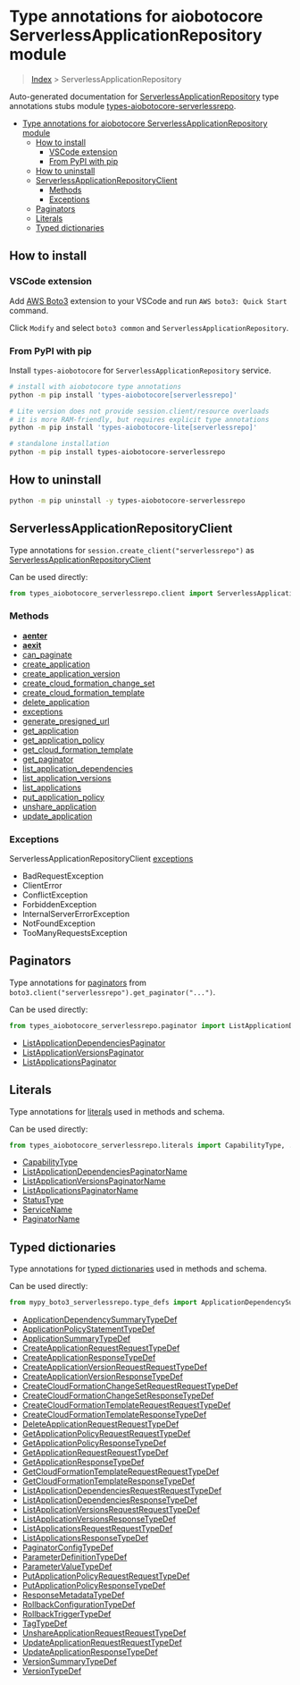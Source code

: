 <a id="type-annotations-for-aiobotocore-serverlessapplicationrepository-module"></a>

# Type annotations for aiobotocore ServerlessApplicationRepository module

> [Index](..) > ServerlessApplicationRepository

Auto-generated documentation for
[ServerlessApplicationRepository](https://boto3.amazonaws.com/v1/documentation/api/latest/reference/services/serverlessrepo.html#ServerlessApplicationRepository)
type annotations stubs module
[types-aiobotocore-serverlessrepo](https://pypi.org/project/types-aiobotocore-serverlessrepo/).

- [Type annotations for aiobotocore ServerlessApplicationRepository module](#type-annotations-for-aiobotocore-serverlessapplicationrepository-module)
  - [How to install](#how-to-install)
    - [VSCode extension](#vscode-extension)
    - [From PyPI with pip](#from-pypi-with-pip)
  - [How to uninstall](#how-to-uninstall)
  - [ServerlessApplicationRepositoryClient](#serverlessapplicationrepositoryclient)
    - [Methods](#methods)
    - [Exceptions](#exceptions)
  - [Paginators](#paginators)
  - [Literals](#literals)
  - [Typed dictionaries](#typed-dictionaries)

<a id="how-to-install"></a>

## How to install

<a id="vscode-extension"></a>

### VSCode extension

Add
[AWS Boto3](https://marketplace.visualstudio.com/items?itemName=Boto3typed.boto3-ide)
extension to your VSCode and run `AWS boto3: Quick Start` command.

Click `Modify` and select `boto3 common` and `ServerlessApplicationRepository`.

<a id="from-pypi-with-pip"></a>

### From PyPI with pip

Install `types-aiobotocore` for `ServerlessApplicationRepository` service.

```bash
# install with aiobotocore type annotations
python -m pip install 'types-aiobotocore[serverlessrepo]'

# Lite version does not provide session.client/resource overloads
# it is more RAM-friendly, but requires explicit type annotations
python -m pip install 'types-aiobotocore-lite[serverlessrepo]'

# standalone installation
python -m pip install types-aiobotocore-serverlessrepo
```

<a id="how-to-uninstall"></a>

## How to uninstall

```bash
python -m pip uninstall -y types-aiobotocore-serverlessrepo
```

<a id="serverlessapplicationrepositoryclient"></a>

## ServerlessApplicationRepositoryClient

Type annotations for `session.create_client("serverlessrepo")` as
[ServerlessApplicationRepositoryClient](./client.md)

Can be used directly:

```python
from types_aiobotocore_serverlessrepo.client import ServerlessApplicationRepositoryClient
```

<a id="methods"></a>

### Methods

- [__aenter__](./client.md#__aenter__)
- [__aexit__](./client.md#__aexit__)
- [can_paginate](./client.md#can_paginate)
- [create_application](./client.md#create_application)
- [create_application_version](./client.md#create_application_version)
- [create_cloud_formation_change_set](./client.md#create_cloud_formation_change_set)
- [create_cloud_formation_template](./client.md#create_cloud_formation_template)
- [delete_application](./client.md#delete_application)
- [exceptions](./client.md#exceptions)
- [generate_presigned_url](./client.md#generate_presigned_url)
- [get_application](./client.md#get_application)
- [get_application_policy](./client.md#get_application_policy)
- [get_cloud_formation_template](./client.md#get_cloud_formation_template)
- [get_paginator](./client.md#get_paginator)
- [list_application_dependencies](./client.md#list_application_dependencies)
- [list_application_versions](./client.md#list_application_versions)
- [list_applications](./client.md#list_applications)
- [put_application_policy](./client.md#put_application_policy)
- [unshare_application](./client.md#unshare_application)
- [update_application](./client.md#update_application)

<a id="exceptions"></a>

### Exceptions

ServerlessApplicationRepositoryClient [exceptions](./client.md#exceptions)

- BadRequestException
- ClientError
- ConflictException
- ForbiddenException
- InternalServerErrorException
- NotFoundException
- TooManyRequestsException

<a id="paginators"></a>

## Paginators

Type annotations for [paginators](./paginators.md) from
`boto3.client("serverlessrepo").get_paginator("...")`.

Can be used directly:

```python
from types_aiobotocore_serverlessrepo.paginator import ListApplicationDependenciesPaginator, ...
```

- [ListApplicationDependenciesPaginator](./paginators.md#listapplicationdependenciespaginator)
- [ListApplicationVersionsPaginator](./paginators.md#listapplicationversionspaginator)
- [ListApplicationsPaginator](./paginators.md#listapplicationspaginator)

<a id="literals"></a>

## Literals

Type annotations for [literals](./literals.md) used in methods and schema.

Can be used directly:

```python
from types_aiobotocore_serverlessrepo.literals import CapabilityType, ...
```

- [CapabilityType](./literals.md#capabilitytype)
- [ListApplicationDependenciesPaginatorName](./literals.md#listapplicationdependenciespaginatorname)
- [ListApplicationVersionsPaginatorName](./literals.md#listapplicationversionspaginatorname)
- [ListApplicationsPaginatorName](./literals.md#listapplicationspaginatorname)
- [StatusType](./literals.md#statustype)
- [ServiceName](./literals.md#servicename)
- [PaginatorName](./literals.md#paginatorname)

<a id="typed-dictionaries"></a>

## Typed dictionaries

Type annotations for [typed dictionaries](./type_defs.md) used in methods and
schema.

Can be used directly:

```python
from mypy_boto3_serverlessrepo.type_defs import ApplicationDependencySummaryTypeDef, ...
```

- [ApplicationDependencySummaryTypeDef](./type_defs.md#applicationdependencysummarytypedef)
- [ApplicationPolicyStatementTypeDef](./type_defs.md#applicationpolicystatementtypedef)
- [ApplicationSummaryTypeDef](./type_defs.md#applicationsummarytypedef)
- [CreateApplicationRequestRequestTypeDef](./type_defs.md#createapplicationrequestrequesttypedef)
- [CreateApplicationResponseTypeDef](./type_defs.md#createapplicationresponsetypedef)
- [CreateApplicationVersionRequestRequestTypeDef](./type_defs.md#createapplicationversionrequestrequesttypedef)
- [CreateApplicationVersionResponseTypeDef](./type_defs.md#createapplicationversionresponsetypedef)
- [CreateCloudFormationChangeSetRequestRequestTypeDef](./type_defs.md#createcloudformationchangesetrequestrequesttypedef)
- [CreateCloudFormationChangeSetResponseTypeDef](./type_defs.md#createcloudformationchangesetresponsetypedef)
- [CreateCloudFormationTemplateRequestRequestTypeDef](./type_defs.md#createcloudformationtemplaterequestrequesttypedef)
- [CreateCloudFormationTemplateResponseTypeDef](./type_defs.md#createcloudformationtemplateresponsetypedef)
- [DeleteApplicationRequestRequestTypeDef](./type_defs.md#deleteapplicationrequestrequesttypedef)
- [GetApplicationPolicyRequestRequestTypeDef](./type_defs.md#getapplicationpolicyrequestrequesttypedef)
- [GetApplicationPolicyResponseTypeDef](./type_defs.md#getapplicationpolicyresponsetypedef)
- [GetApplicationRequestRequestTypeDef](./type_defs.md#getapplicationrequestrequesttypedef)
- [GetApplicationResponseTypeDef](./type_defs.md#getapplicationresponsetypedef)
- [GetCloudFormationTemplateRequestRequestTypeDef](./type_defs.md#getcloudformationtemplaterequestrequesttypedef)
- [GetCloudFormationTemplateResponseTypeDef](./type_defs.md#getcloudformationtemplateresponsetypedef)
- [ListApplicationDependenciesRequestRequestTypeDef](./type_defs.md#listapplicationdependenciesrequestrequesttypedef)
- [ListApplicationDependenciesResponseTypeDef](./type_defs.md#listapplicationdependenciesresponsetypedef)
- [ListApplicationVersionsRequestRequestTypeDef](./type_defs.md#listapplicationversionsrequestrequesttypedef)
- [ListApplicationVersionsResponseTypeDef](./type_defs.md#listapplicationversionsresponsetypedef)
- [ListApplicationsRequestRequestTypeDef](./type_defs.md#listapplicationsrequestrequesttypedef)
- [ListApplicationsResponseTypeDef](./type_defs.md#listapplicationsresponsetypedef)
- [PaginatorConfigTypeDef](./type_defs.md#paginatorconfigtypedef)
- [ParameterDefinitionTypeDef](./type_defs.md#parameterdefinitiontypedef)
- [ParameterValueTypeDef](./type_defs.md#parametervaluetypedef)
- [PutApplicationPolicyRequestRequestTypeDef](./type_defs.md#putapplicationpolicyrequestrequesttypedef)
- [PutApplicationPolicyResponseTypeDef](./type_defs.md#putapplicationpolicyresponsetypedef)
- [ResponseMetadataTypeDef](./type_defs.md#responsemetadatatypedef)
- [RollbackConfigurationTypeDef](./type_defs.md#rollbackconfigurationtypedef)
- [RollbackTriggerTypeDef](./type_defs.md#rollbacktriggertypedef)
- [TagTypeDef](./type_defs.md#tagtypedef)
- [UnshareApplicationRequestRequestTypeDef](./type_defs.md#unshareapplicationrequestrequesttypedef)
- [UpdateApplicationRequestRequestTypeDef](./type_defs.md#updateapplicationrequestrequesttypedef)
- [UpdateApplicationResponseTypeDef](./type_defs.md#updateapplicationresponsetypedef)
- [VersionSummaryTypeDef](./type_defs.md#versionsummarytypedef)
- [VersionTypeDef](./type_defs.md#versiontypedef)
